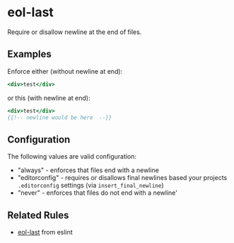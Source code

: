 # eol-last

Require or disallow newline at the end of files.

## Examples

Enforce either (without newline at end):

```hbs
<div>test</div>
```

or this (with newline at end):

```hbs
<div>test</div>
{{!-- newline would be here  --}}
```

## Configuration

The following values are valid configuration:

* "always" - enforces that files end with a newline
* "editorconfig" - requires or disallows final newlines based your projects `.editorconfig` settings (via `insert_final_newline`)
* "never" - enforces that files do not end with a newline'

## Related Rules

* [eol-last](https://eslint.org/docs/rules/eol-last) from eslint
